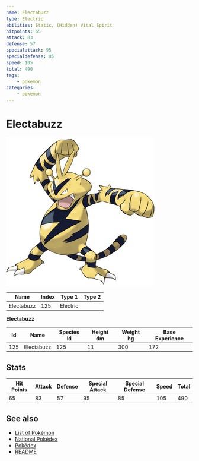 ```yaml
---
name: Electabuzz
type: Electric
abilities: Static, (Hidden) Vital Spirit
hitpoints: 65
attack: 83
defense: 57
specialattack: 95
specialdefense: 85
speed: 105
total: 490
tags:
    - pokemon
categories:
    - pokemon
---
```


# Electabuzz


![Electabuzz](images/125.png)

| **Name** | **Index** | **Type 1** | **Type 2** |
|----|----|----|----|
| Electabuzz | 125 | Electric  |  |

**Electabuzz** 




| **Id** | **Name** | **Species Id** | **Height dm** | **Weight hg** | **Base Experience** |
|--------|----------|----------------|------------|------------|---------------------|
| 125 | Electabuzz | 125 | 11 | 300 | 172 |



## Stats

| **Hit Points** | **Attack** | **Defense** | **Special Attack** | **Special Defense** | **Speed** | **Total** |
|----------------|------------|-------------|--------------------|---------------------|-----------|-----------|
| 65 | 83 | 57 | 95 | 85 | 105 | 490 |

## See also

- [List of Pokémon](../pokemon.md)
- [National Pokédex](../national_pokedex.md)
- [Pokédex](../pokedex.md)
- [README](../README.md)

